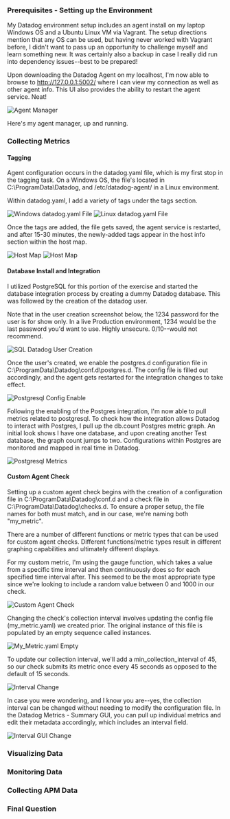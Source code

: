 ### Prerequisites - Setting up the Environment

My Datadog environment setup includes an agent install on my laptop Windows OS and a Ubuntu Linux VM via Vagrant. The setup directions mention that any OS can be used, but having never worked with Vagrant before, I didn't want to pass up an opportunity to challenge myself and learn something new. It was certainly also a backup in case I really did run into dependency issues--best to be prepared!

Upon downloading the Datadog Agent on my localhost, I'm now able to browse to http://127.0.0.1:5002/ where I can view my connection as well as other agent info. This UI also provides the ability to restart the agent service. Neat!

![Agent Manager](https://raw.githubusercontent.com/ehuang930/datadog_screenshots/master/agent_manager.PNG "Agent Manager")

Here's my agent manager, up and running. 

### Collecting Metrics
#### Tagging

Agent configuration occurs in the datadog.yaml file, which is my first stop in the tagging task. On a Windows OS, the file's located in C:\ProgramData\Datadog, and /etc/datadog-agent/ in a Linux environment. 

Within datadog.yaml, I add a variety of tags under the tags section. 

![Windows datadog.yaml File](https://raw.githubusercontent.com/ehuang930/datadog_screenshots/master/windows_tags_config.PNG "Windows datadog.yaml")
![Linux datadog.yaml File](https://raw.githubusercontent.com/ehuang930/datadog_screenshots/master/ubuntu_tags_config.PNG "Linux datadog.yaml")

Once the tags are added, the file gets saved, the agent service is restarted, and after 15-30 minutes, the newly-added tags appear in the host info section within the host map. 

![Host Map](https://raw.githubusercontent.com/ehuang930/datadog_screenshots/master/host_map_windows_tags.PNG "Windows Host Map - Tags")
![Host Map](https://raw.githubusercontent.com/ehuang930/datadog_screenshots/master/host_map_vagrant_tags.PNG "Vagrant Host Map - Tags")

#### Database Install and Integration

I utilized PostgreSQL for this portion of the exercise and started the database integration process by creating a dummy Datadog database. This was followed by the creation of the datadog user. 

Note that in the user creation screenshot below, the 1234 password for the user is for show only. In a live Production environment, 1234 would be the last password you'd want to use. Highly unsecure. 0/10--would not recommend. 

![SQL Datadog User Creation](https://raw.githubusercontent.com/ehuang930/datadog_screenshots/master/datadog_sql_user_creation.PNG "Datadog DB User Creation")

Once the user's created, we enable the postgres.d configuration file in C:\ProgramData\Datadog\conf.d\postgres.d. The config file is filled out accordingly, and the agent gets restarted for the integration changes to take effect. 

![Postgresql Config Enable](https://raw.githubusercontent.com/ehuang930/datadog_screenshots/master/postgres_config_updated.PNG "Postgres.d Configuration")

Following the enabling of the Postgres integration, I'm now able to pull metrics related to postgresql. To check how the integration allows Datadog to interact with Postgres, I pull up the db.count Postgres metric graph. An initial look shows I have one database, and upon creating another Test database, the graph count jumps to two. Configurations within Postgres are monitored and mapped in real time in Datadog. 

![Postgresql Metrics](https://raw.githubusercontent.com/ehuang930/datadog_screenshots/master/postgresql_metrics.PNG "Postgres Metrics")

#### Custom Agent Check

Setting up a custom agent check begins with the creation of a configuration file in C:\ProgramData\Datadog\conf.d and a check file in C:\ProgramData\Datadog\checks.d. To ensure a proper setup, the file names for both must match, and in our case, we're naming both "my_metric".  

There are a number of different functions or metric types that can be used for custom agent checks. Different functions/metric types result in different graphing capabilities and ultimately different displays. 

For my custom metric, I'm using the gauge function, which takes a value from a specific time interval and then continuously does so for each specified time interval after. This seemed to be the most appropriate type since we're looking to include a random value between 0 and 1000 in our check.

![Custom Agent Check](https://raw.githubusercontent.com/ehuang930/datadog_screenshots/master/custom_check_code.PNG "Custom Agent Check")

Changing the check's collection interval involves updating the config file (my_metric.yaml) we created prior. The original instance of this file is populated by an empty sequence called instances.

![My_Metric.yaml Empty](https://raw.githubusercontent.com/ehuang930/datadog_screenshots/master/my_metric_yaml.PNG "Empty my_metric.yaml")

To update our collection interval, we'll add a min_collection_interval of 45, so our check submits its metric once every 45 seconds as opposed to the default of 15 seconds.

![Interval Change](https://raw.githubusercontent.com/ehuang930/datadog_screenshots/master/instances_yaml.PNG "Interval Change")

In case you were wondering, and I know you are--yes, the collection interval can be changed without needing to modify the configuration file. In the Datadog Metrics - Summary GUI, you can pull up individual metrics and edit their metadata accordingly, which includes an interval field. 

![Interval GUI Change]("https://raw.githubusercontent.com/ehuang930/datadog_screenshots/master/my_metric_interval_gui_change.PNG "Interval GUI Change")



### Visualizing Data

### Monitoring Data

### Collecting APM Data

### Final Question
